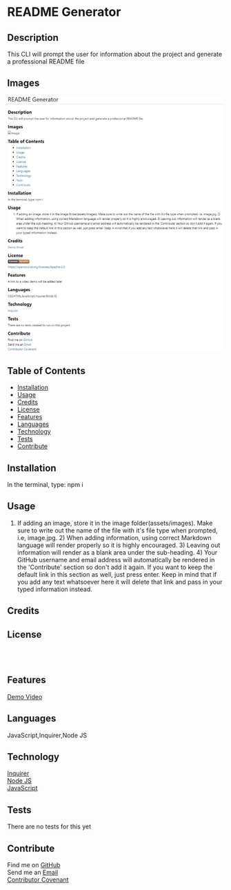 
  # README Generator

  ## **Description**
  This CLI will prompt the user for information about the project and generate a professional README file

  ## **Images**
  ![Project](develop/assets/images/capture.jpg)
  
  ## **Table of Contents**
  
  * [Installation](#dependencies)
  * [Usage](#usage)
  * [Credits](#credits)
  * [License](#license)
  * [Features](#features)
  * [Languages](#languages)
  * [Technology](#technology)
  * [Tests](#tests)
  * [Contribute](#contribute)
  
  ## **Installation**
  In the terminal, type: npm i

  ## **Usage**
  1) If adding an image, store it in the image folder(assets/images). Make sure to write out the name of the file with it's file type when prompted, i.e, image.jpg. 2) When adding information, using correct Markdown language will render properly so it is highly encouraged. 3) Leaving out information will render as a blank area under the sub-heading. 4) Your GitHub username and email address will automatically be rendered in the 'Contribute' section so don't add it again. If you want to keep the default link in this section as well, just press enter. Keep in mind that if you add any text whatsoever here it will delete that link and pass in your typed information instead.

  ## **Credits**
  

  ## **License**
  
  <br>
  
  <br>

  ## **Features**
  [Demo Video](https://drive.google.com/file/d/153XDhCs8-_psQP4W_oevHuNSxC1-nmUP/view)

  ## **Languages**
  JavaScript,Inquirer,Node JS

  ## **Technology**
  [Inquirer](https://www.npmjs.com/package/inquirer) <br> [Node JS](https://nodejs.org/en/) <br> [JavaScript](https://developer.mozilla.org/en-US/docs/Web/javascript)

  ## **Tests**
  There are no tests for this yet

  ## **Contribute**
  Find me on [GitHub](https://www.github.com/mattbisbee)
  <br>
  Send me an [Email](mailto:aldhelm7@gmail.com)
  <br>
  [Contributor Covenant](https://www.contributor-covenant.org/)
